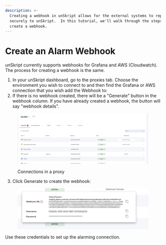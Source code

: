 ```yaml
---
description: >-
  Creating a webhook in unSkript allows for the external systems to report data
  securely to unSkript.  In this tutorial, we'll walk through the steps to
  create a webhook.
---
```


# Create an Alarm Webhook

unSkript currently supports webhooks for Grafana and AWS (Cloudwatch). The process for creating a webhook is the same.



1. In your unSkript dashboard, go to the proxies tab.  Choose the environment you wish to connect to and then find the Grafana or AWS connection that you wish add the Webhook to:
2. If there is no webhook created, there will be a "Generate" button in the webhook column.  If you have already created a webhook, the button will say "webhook details".



<figure><img src="../../../.gitbook/assets/image (28).png" alt="" width="563"><figcaption><p>Connections in a proxy</p></figcaption></figure>

3. Click Generate to create the webhook:



<figure><img src="../../../.gitbook/assets/Screenshot_2023-07-14_at_12_20_18.jpg" alt=""><figcaption></figcaption></figure>

Use these credentials to set up the alarming connection.

